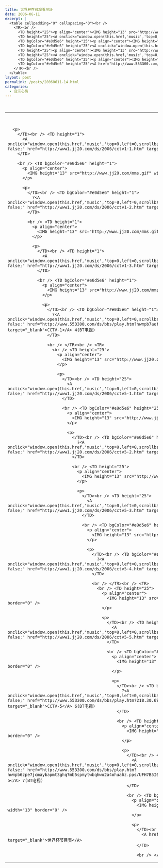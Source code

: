 ```yaml
---
title: 世界杯在线观看地址
date: 2006-06-11
excerpt: |
  <table cellpadding="0" cellspacing="0"><br />
    <TR><br />
      <TD height="25"><p align="center"><IMG height="13" src="http://www.jj20.com/mms.gif" width="13" border="0"></p></TD><br />
      <TD height="25"><A onclick="window.open(this.href,'music','top=0,left=0,scrollbars=no,resizable=yes,width=412,height=380');return false;" href="http://www1.jj20.com/ds/2006/cctv1-1.htm" target="_blank">CCTV-1</A> 1</TD><br />
      <TD bgColor="#e0d5e6" height="25"><p align="center"><IMG height="13" src="http://www.jj20.com/mms.gif" width="13" border="0"></p></TD><br />
      <TD bgColor="#e0d5e6" height="25"><A onclick="window.open(this.href,'music','top=0,left=0,scrollbars=no,resizable=yes,width=412,height=380');return false;" href="http://www1.jj20.com/ds/2006/cctv5-2.htm" target="_blank">CCTV-5</A> 2 </TD><br />
      <TD height="25"><p align="center"><IMG height="13" src="http://www.jj20.com/mms.gif" width="13" border="0"></p></TD><br />
      <TD height="25"><A onclick="window.open(this.href,'music','top=0,left=0,scrollbars=no,resizable=yes,width=412,height=380');return false;" href="http://www.553300.com/ds/bbs/play.htm?hwmpb6zpe7jcmaybapmt3ghq7mb5spmytwbqhwo2a4ohua6z.pps/UFH7B5I6KYKRBN4ZLTDTWIFXZ7N373DG" target="_blank">CCTV-5</A> 7(BT电视) </TD><br />
      <TD bgColor="#e0d5e6" height="25"><p align="center"><IMG height="13" src="http://www.jj20.com/mms.gif" width="13" border="0"></p></TD><br />
      <TD bgColor="#e0d5e6" height="25"><A href="http://www.553300.com/ds/bbs/play.htm?hwmpb7aefpjcmaybapmq.pps/HSAIOUEO7AKXJYICL3ZD4TJBDKSQC3VK" target="_blank">?CCTV-1 4(BT电视)</A></TD><br />
    </TR><br />
  </table>
layout: post
permalink: /posts/20060611-14.html
categories:
  - 音乐心情
---
```

<table cellspacing="0" cellpadding="0">
  <TR>
    <br /> <TD height="1">
      <p align="center">
        <IMG height="13" src="http://www.jj20.com/mms.gif" width="13" border="0" />
      </p>
      
      <p>
        </TD><br /> <TD height="1">
          <A onclick="window.open(this.href,'music','top=0,left=0,scrollbars=no,resizable=yes,width=412,height=380');return false;" href="http://www1.jj20.com/ds/2006/cctv1-1.htm" target="_blank">CCTV-1</A> 1
        </TD>
        
        <br /> <TD bgColor="#e0d5e6" height="1">
          <p align="center">
            <IMG height="13" src="http://www.jj20.com/mms.gif" width="13" border="0" />
          </p>
          
          <p>
            </TD><br /> <TD bgColor="#e0d5e6" height="1">
              ?<A onclick="window.open(this.href,'music','top=0,left=0,scrollbars=no,resizable=yes,width=412,height=380');return false;" href="http://www1.jj20.com/ds/2006/cctv1-2.htm" target="_blank">CCTV-1</A> 2
            </TD>
            
            <br /> <TD height="1">
              <p align="center">
                <IMG height="13" src="http://www.jj20.com/mms.gif" width="13" border="0" />
              </p>
              
              <p>
                </TD><br /> <TD height="1">
                  <A onclick="window.open(this.href,'music','top=0,left=0,scrollbars=no,resizable=yes,width=412,height=380');return false;" href="http://www1.jj20.com/ds/2006/cctv1-3.htm" target="_blank">CCTV-1</A> 3
                </TD>
                
                <br /> <TD bgColor="#e0d5e6" height="1">
                  <p align="center">
                    <IMG height="13" src="http://www.jj20.com/mms.gif" width="13" border="0" />
                  </p>
                  
                  <p>
                    </TD><br /> <TD bgColor="#e0d5e6" height="1">
                      ?<A onclick="window.open(this.href,'music','top=0,left=0,scrollbars=no,resizable=yes,width=412,height=380');return false;" href="http://www.553300.com/ds/bbs/play.htm?hwmpb7aefpjcmaybapmq.pps/HSAIOUEO7AKXJYICL3ZD4TJBDKSQC3VK" target="_blank">CCTV-1</A> 4(BT电视)
                    </TD>
                    
                    <br /> </TR><br /> <TR>
                      <br /> <TD height="25">
                        <p align="center">
                          <IMG height="13" src="http://www.jj20.com/mms.gif" width="13" border="0" />
                        </p>
                        
                        <p>
                          </TD><br /> <TD height="25">
                            <A onclick="window.open(this.href,'music','top=0,left=0,scrollbars=no,resizable=yes,width=412,height=380');return false;" href="http://www1.jj20.com/ds/2006/cctv5-1.htm" target="_blank">CCTV-5</A> 1
                          </TD>
                          
                          <br /> <TD bgColor="#e0d5e6" height="25">
                            <p align="center">
                              <IMG height="13" src="http://www.jj20.com/mms.gif" width="13" border="0" />
                            </p>
                            
                            <p>
                              </TD><br /> <TD bgColor="#e0d5e6" height="25">
                                ?<A onclick="window.open(this.href,'music','top=0,left=0,scrollbars=no,resizable=yes,width=412,height=380');return false;" href="http://www1.jj20.com/ds/2006/cctv5-2.htm" target="_blank">CCTV-5</A> 2
                              </TD>
                              
                              <br /> <TD height="25">
                                <p align="center">
                                  <IMG height="13" src="http://www.jj20.com/mms.gif" width="13" border="0" />
                                </p>
                                
                                <p>
                                  </TD><br /> <TD height="25">
                                    <A onclick="window.open(this.href,'music','top=0,left=0,scrollbars=no,resizable=yes,width=412,height=380');return false;" href="http://www1.jj20.com/ds/2006/cctv5-3.htm" target="_blank">CCTV-5</A> 3
                                  </TD>
                                  
                                  <br /> <TD bgColor="#e0d5e6" height="25">
                                    <p align="center">
                                      <IMG height="13" src="http://www.jj20.com/mms.gif" width="13" border="0" />
                                    </p>
                                    
                                    <p>
                                      </TD><br /> <TD bgColor="#e0d5e6" height="25">
                                        ?<A onclick="window.open(this.href,'music','top=0,left=0,scrollbars=no,resizable=yes,width=412,height=380');return false;" href="http://www1.jj20.com/ds/2006/cctv5-4.htm" target="_blank">CCTV-5</A> 4
                                      </TD>
                                      
                                      <br /> </TR><br /> <TR>
                                        <br /> <TD height="25">
                                          <p align="center">
                                            <IMG height="13" src="http://www.jj20.com/mms.gif" width="13" border="0" />
                                          </p>
                                          
                                          <p>
                                            </TD><br /> <TD height="25">
                                              <A onclick="window.open(this.href,'music','top=0,left=0,scrollbars=no,resizable=yes,width=412,height=380');return false;" href="http://www1.jj20.com/ds/2006/cctv5-5.htm" target="_blank">CCTV-5</A> 5
                                            </TD>
                                            
                                            <br /> <TD bgColor="#e0d5e6" height="25">
                                              <p align="center">
                                                <IMG height="13" src="http://www.jj20.com/mms.gif" width="13" border="0" />
                                              </p>
                                              
                                              <p>
                                                </TD><br /> <TD bgColor="#e0d5e6" height="25">
                                                  ?<A onclick="window.open(this.href,'music','top=0,left=0,scrollbars=no,resizable=yes,width=412,height=380');return false;" href="http://www.553300.com/ds/bbs/play.htm?218.30.69.145:11144/YE3DAKCDUIDS4IP2EMTLKI5QLIVG5VEP" target="_blank">CCTV-5</A> 6(BT电视)
                                                </TD>
                                                
                                                <br /> <TD height="25">
                                                  <p align="center">
                                                    <IMG height="13" src="http://www.jj20.com/mms.gif" width="13" border="0" />
                                                  </p>
                                                  
                                                  <p>
                                                    </TD><br /> <TD height="25">
                                                      <A onclick="window.open(this.href,'music','top=0,left=0,scrollbars=no,resizable=yes,width=412,height=380');return false;" href="http://www.553300.com/ds/bbs/play.htm?hwmpb6zpe7jcmaybapmt3ghq7mb5spmytwbqhwo2a4ohua6z.pps/UFH7B5I6KYKRBN4ZLTDTWIFXZ7N373DG" target="_blank">CCTV-5</A> 7(BT电视)
                                                    </TD>
                                                    
                                                    <br /> <TD bgColor="#e0d5e6" height="25">
                                                      <p align="center">
                                                        <IMG height="13" src="http://www.jj20.com/mms.gif" width="13" border="0" />
                                                      </p>
                                                      
                                                      <p>
                                                        </TD><br /> <TD bgColor="#e0d5e6" height="25">
                                                          <A href="http://blog.eaxi.com/post/14.html" target="_blank">世界杯节目表</A>
                                                        </TD>
                                                        
                                                        <br /> </TR><br /> </table>